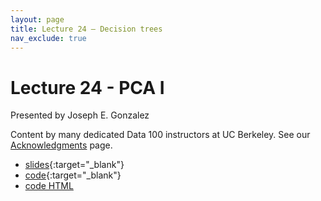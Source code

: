 ```yaml
---
layout: page
title: Lecture 24 – Decision trees
nav_exclude: true
---
```


# Lecture 24 - PCA I

Presented by Joseph E. Gonzalez

Content by many dedicated Data 100 instructors at UC Berkeley. See our [Acknowledgments](../../acks) page.

- [slides](https://docs.google.com/presentation/d/1UzkIBKKj6wJPy4bCHarC9bJkNTJkfuIbuNU6bblG-5k/edit?usp=sharing){:target="_blank"}
- [code](https://data100.datahub.berkeley.edu/hub/user-redirect/git-pull?repo=https%3A%2F%2Fgithub.com%2FDS-100%2Fsp24-student&urlpath=lab%2Ftree%2Fsp24-student%2Flecture%2Flec24%2Flec24.ipynb&branch=main){:target="_blank"}
- [code HTML](../../resources/assets/lectures/lec24/lec24.html)
<!-- - [recording](https://bcourses.berkeley.edu/courses/1525605/pages/lecture-24-decision-trees) -->
